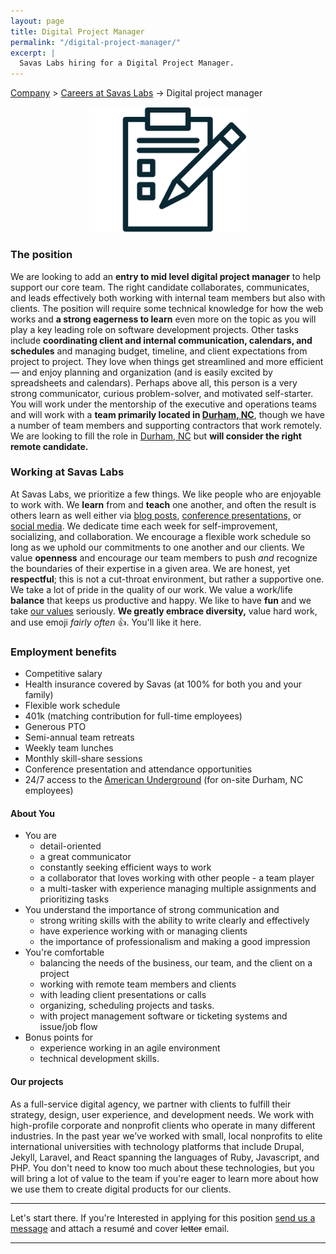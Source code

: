```yaml
---
layout: page
title: Digital Project Manager
permalink: "/digital-project-manager/"
excerpt: |
  Savas Labs hiring for a Digital Project Manager.
---
```


[Company](/company) > [Careers at Savas Labs](/careers) -> Digital project manager

<p style="text-align:center;">
  <img src="/assets/img/jobs/digital-project-manager.png" alt="Digital Project Manager" class="center" style="width: 50%; max-width: 300px;">
</p>

### The position
We are looking to add an **entry to mid level digital project manager** to help support our core team. The right candidate collaborates, communicates, and leads effectively both working with internal team members but also with clients. The position will require some technical knowledge for how the web works and **a strong eagerness to learn** even more on the topic as you will play a key leading role on software development projects. Other tasks include **coordinating client and internal communication, calendars, and schedules** and managing budget, timeline, and client expectations from project to project. They love when things get streamlined and more efficient — and enjoy planning and organization (and is easily excited by spreadsheets and calendars). Perhaps above all, this person is a very strong communicator, curious problem-solver, and motivated self-starter. You will work under the mentorship of the executive and operations teams and will work with a **team primarily located in [Durham, NC](/durham)**, though we have a number of team members and supporting contractors that work remotely. We are looking to fill the role in [Durham, NC](/durham) but **will consider the right remote candidate.**

### Working at Savas Labs

At Savas Labs, we prioritize a few things. We like people who are enjoyable to work with. We **learn** from and **teach** one another, and often the result is others learn as well either via [blog posts](/blog),
 [conference presentations,](/results/open-source/#presentations) or [social media](https://twitter.com/savaslabs). We dedicate time each week for self-improvement, socializing, and collaboration. We encourage a flexible work schedule so long as we uphold our commitments to one another and our clients. We value **openness** and encourage our team members to push _and_ recognize the boundaries of their expertise in a given area. We are honest, yet **respectful**; this is not a cut-throat environment, but rather a supportive one. We take a lot of pride in the quality of our work. We value a work/life **balance** that keeps us productive and happy. We like to have **fun** and we take [our values](/company/mission-and-values/) seriously. **We greatly embrace diversity,** value hard work, and use emoji _fairly often_ :+1:. You'll like it here.

### Employment benefits

+ Competitive salary
+ Health insurance covered by Savas (at 100% for both you and your family)
+ Flexible work schedule
+ 401k (matching contribution for full-time employees)
+ Generous PTO
+ Semi-annual team retreats
+ Weekly team lunches
+ Monthly skill-share sessions
+ Conference presentation and attendance opportunities
+ 24/7 access to the [American Underground](http://americanunderground.com/) (for on-site Durham, NC employees)

#### About You

+ You are
  + detail-oriented
  + a great communicator
  + constantly seeking efficient ways to work
  + a collaborator that loves working with other people - a team player
  + a multi-tasker with experience managing multiple assignments and prioritizing tasks
+ You understand the importance of strong communication and
  + strong writing skills with the ability to write clearly and effectively
  + have experience working with or managing clients
  + the importance of professionalism and making a good impression
+ You're comfortable
  + balancing the needs of the business, our team, and the client on a project
  + working with remote team members and clients
  + with leading client presentations or calls
  + organizing, scheduling projects and tasks.
  + with project management software or ticketing systems and issue/job flow
+ Bonus points for
  + experience working in an agile environment
  + technical development skills.

#### Our projects

As a full-service digital agency, we partner with clients to fulfill their strategy, design, user experience, and development needs. We work with high-profile corporate and nonprofit clients who operate in many different industries. In the past year we’ve worked with small, local nonprofits to elite international universities with technology platforms that include Drupal, Jekyll, Laravel, and React spanning the languages of Ruby, Javascript, and PHP. You don't need to know too much about these technologies, but you will bring a lot of value to the team if you're eager to learn more about how we use them to create digital products for our clients.

---

Let's start there.
If you're Interested in applying for this position
<a href="mailto:careers@savaslabs.com">send us a message</a> and attach a resumé and cover ~~letter~~ email.

---

